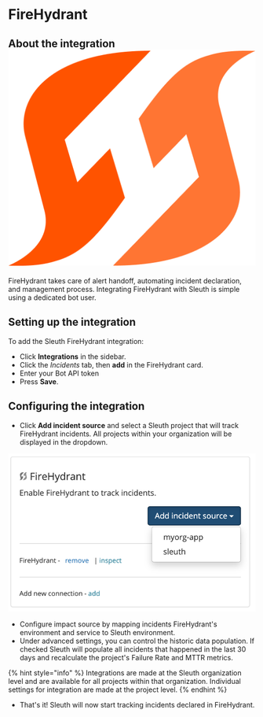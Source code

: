 # FireHydrant

## About the integration <img src="../../.gitbook/assets/firehydrant-logo.png" alt="" data-size="line">

FireHydrant takes care of alert handoff, automating incident declaration, and management process. Integrating FireHydrant with Sleuth is simple using a dedicated bot user.

## Setting up the integration

To add the Sleuth FireHydrant integration:

* Click **Integrations** in the sidebar.
* Click the _Incidents_ tab, then **add** in the FireHydrant card.
* Enter your Bot API token
* Press **Save**.

## Configuring the integration

* Click **Add incident source** and select a Sleuth project that will track FireHydrant incidents. All projects within your organization will be displayed in the dropdown.

![](../../.gitbook/assets/screenshot-2021-09-07-at-10.47.40.png)

* Configure impact source by mapping incidents FireHydrant's environment and service to Sleuth environment.
* Under advanced settings, you can control the historic data population. If checked Sleuth will populate all incidents that happened in the last 30 days and recalculate the project's Failure Rate and MTTR metrics.

{% hint style="info" %}
Integrations are made at the Sleuth organization level and are available for all projects within that organization. Individual settings for integration are made at the project level.
{% endhint %}

* That's it! Sleuth will now start tracking incidents declared in FireHydrant.
